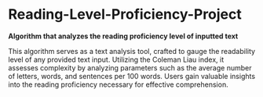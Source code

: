 # Reading-Level-Proficiency-Project
**Algorithm that analyzes the reading proficiency level of inputted text**

This algorithm serves as a text analysis tool, crafted to gauge the readability level of any provided text input. Utilizing the Coleman Liau index, it assesses complexity by analyzing parameters such as the average number of letters, words, and sentences per 100 words. Users gain valuable insights into the reading proficiency necessary for effective comprehension.
